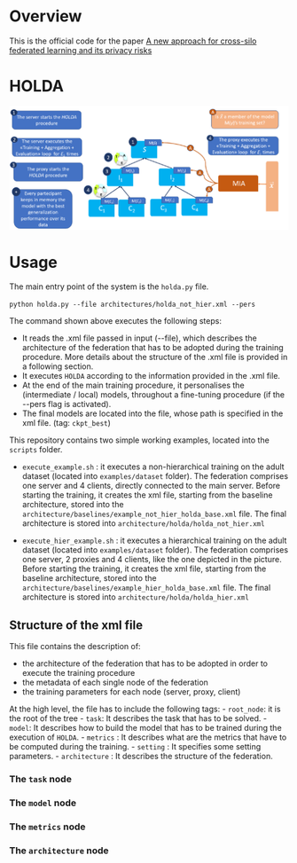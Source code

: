 # Overview
This is the official code for the paper [A new approach for cross-silo federated learning and its privacy risks](https://ieeexplore.ieee.org/document/9647753)

# HOLDA
![ezcv logo](./images/holda.png)
# Usage
The main entry point of the system is the `holda.py` file.

`python holda.py --file architectures/holda_not_hier.xml --pers`

The command shown above executes the following steps:
  - It reads the .xml file passed in input (--file), which describes the architecture of the federation that has to be adopted during the training procedure. More details about the structure of the .xml file is provided in a following section.
  -  It executes `HOLDA` according to the information provided in the .xml file.
  -  At the end of the main training procedure, it personalises the (intermediate / local) models, throughout a fine-tuning procedure (if the --pers flag is activated).
  -  The final models are located into the file, whose path is specified in the xml file. (tag: `ckpt_best`)

This repository contains two simple working examples, located into the `scripts` folder.
  - `execute_example.sh` : it executes a non-hierarchical training on the adult dataset (located into `examples/dataset` folder). The federation comprises one server and 4 clients, directly connected to the main server. Before starting the training, it creates the xml file, starting from the baseline architecture, stored into the  `architecture/baselines/example_not_hier_holda_base.xml` file. The final architecture is stored into `architecture/holda/holda_not_hier.xml`

  - `execute_hier_example.sh` : it executes a hierarchical training on the adult dataset (located into `examples/dataset` folder). The federation comprises one server, 2 proxies and 4 clients, like the one depicted in the picture. Before starting the training, it creates the xml file, starting from the baseline architecture, stored into the  `architecture/baselines/example_hier_holda_base.xml` file. The final architecture is stored into `architecture/holda/holda_hier.xml`

  
## Structure of the xml file
This file contains the description of:
  - the architecture of the federation that has to be adopted in order to execute the training procedure
  - the metadata of each single node of the federation
  - the training parameters for each node (server, proxy, client)

At the high level, the file has to include the following tags:
    - `root_node`: it is the root of the tree
    - `task`: It describes the task that has to be solved.
    - `model`: It describes how to build the model that has to be trained during the execution of `HOLDA`.
    - `metrics` : It describes what are the metrics that have to be computed during the training.
    - `setting` : It specifies some setting parameters.
    - `architecture` : It describes the structure of the federation.
### The `task` node


### The `model` node

### The `metrics` node

### The `architecture` node
